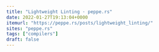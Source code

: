 ```yaml
---
title: "Lightweight Linting · peppe.rs"
date: 2022-01-27T19:13:04+0000
itemurl: "https://peppe.rs/posts/lightweight_linting/"
sites: "peppe.rs"
tags: ["compilers"]
draft: false
---
```

